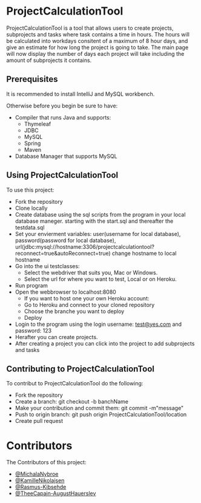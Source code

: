 # ProjectCalculationTool

ProjectCalculationTool is a tool that allows users to create projects, subprojects and tasks where task contains a time in hours.
The hours will be calculated into workdays consitent of a maximum of 8 hour days, and give an estimate for how long the project is going to take. 
The main page will now display the number of days each project will take including the amount of subprojects it contains.

## Prerequisites
It is recommended to install IntelliJ and MySQL workbench.

Otherwise before you begin be sure to have:
- Compiler that runs Java and supports:
    - Thymeleaf
    - JDBC
    - MySQL
    - Spring
    - Maven
- Database Manager that supports MySQL

## Using ProjectCalculationTool 
To use this project:
- Fork the repository 
- Clone locally
- Create database using the sql scripts from the program in your local database maneger. starting with the start.sql and thereafter the testdata.sql
- Set your envierment variables: user(username for local database), password(password for local database), url(jdbc:mysql://hostname:3306/projectcalculationtool?      reconnect=true&autoReconnect=true) change hostname to local hostname
- Go into the ui testclasses:
    - Select the webdriver that suits you, Mac or Windows. 
    - Select the url for where you want to test, Local or on Heroku.
- Run program 
- Open the webbrowser to localhost:8080
    - If you want to host one your own Heroku account:
    - Go to Heroku and connect to your cloned repository
    - Choose the branche you want to deploy
    - Deploy
- Login to the program using the login username: test@yes.com and password: 123
- Herafter you can create projects.
- After creating a project you can click into the project to add subprojects and tasks

## Contributing to ProjectCalculationTool
To contribut to ProjectCalculationTool do the following:
- Fork the repository
- Create a branch: git checkout -b banchName
- Make your contribution and commit them: git commit -m"message"
- Push to origin branch: git push origin ProjectCalculationTool/location
- Create pull request

# Contributors
The Contributors of this project:

- [@MichalaNybroe](https://github.com/MichalaNybroe)
- [@KamilleNikolajsen](https://github.com/KamilleNikolajsen)
- [@Rasmus-Kibsehde](https://github.com/Rasmus-Kibshede)
- [@TheeCapain-AugustHauerslev](https://github.com/TheeCapain)
